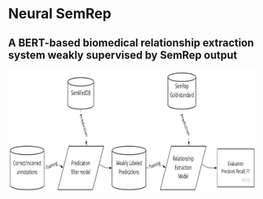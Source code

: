 # Neural SemRep
## A BERT-based biomedical relationship extraction system weakly supervised by SemRep output

<img src="https://raw.githubusercontent.com/jvasilakes/neural_semrep/master/graphics/study_design.jpg" width=900 height=250>
